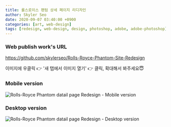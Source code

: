 ```yaml
---
title: 롤스로이스 팬텀 상세 페이지 리디자인
author: Skyler Seo
date: 2020-09-07 03:40:00 +0900
categories: [art, web-design]
tags: [redesign, web-design, design, photoshop, adobe, adobe-photoshop]
---
```


### Web publish work's URL

<https://github.com/skylerseo/Rolls-Royce-Phantom-Site-Redesign>

이미지에 우클릭 👉 '새 탭에서 이미지 열기' 👉 클릭, 확대해서 봐주세요😇

### Mobile version

![Rolls-Royce Phantom datail page Redesign - Mobile version](/assets/img/design-work/rolls-royce-phantom-detail-site-redesign-mobile_ver.jpg)

### Desktop version

![Rolls-Royce Phantom datail page Redesign - Desktop version](/assets/img/design-work/rolls-royce-phantom-detail-site-redesign-desktop-ver.jpg)

